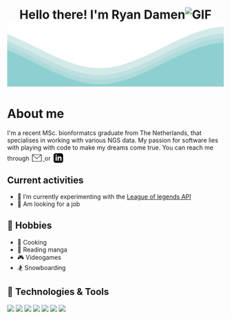 <h1 align="middle">
Hello there! I'm Ryan Damen<img alt="GIF" src="https://media.giphy.com/media/hvRJCLFzcasrR4ia7z/giphy.gif" width="25px">

<img src="https://raw.githubusercontent.com/ryandamen/ryandamen/main/img/waves.svg" width="100%" height="150">

# About me
I'm a recent MSc. bionformatcs graduate from The Netherlands, that specialises in working with various NGS data. My passion for software lies with playing with code to make my dreams come true.
You can reach me through
<a href="mailto:ryan_damen@outlook.com">
  <img alt="Abhishek's LinkedIN" width="22px" src="https://raw.githubusercontent.com/ryandamen/ryandamen/main/img/icon_email.svg" style="position:relative; top:5px;margin:0px 3px;" />
</a>
or
<a href="https://www.linkedin.com/in/ryandamen/">
  <img alt="Abhishek's LinkedIN" width="22px" src="https://raw.githubusercontent.com/ryandamen/ryandamen/main/img/icon_linkedin.svg" style="position:relative; top:5px;margin:0px 3px;" />
</a>

<!-- <img align="right" alt="GIF" src="https://raw.githubusercontent.com/ryandamen/ryandamen/main/img/code_play.gif" width="400" height="300"/> -->

## Current activities
- 🌱 I’m currently experimenting with the [League of legends API](https://developer.riotgames.com/)
- 💼 Am looking for a job

## 📅 Hobbies
- 🍖 Cooking
- 📖 Reading manga
- 🎮 Videogames
- 🏂 Snowboarding

## 🔧 Technologies & Tools
![](https://img.shields.io/badge/OS-Linux-informational?style=flat&logo=linux&logoColor=white&color=3B6746)
![](https://img.shields.io/badge/OS-Windows-informational?style=flat&logo=windows&logoColor=white&color=3B6746)
![](https://img.shields.io/badge/Shell-Bash-informational?style=flat&logo=gnu-bash&logoColor=white&color=3B6746)
![](https://img.shields.io/badge/Shell-Powershell-informational?style=flat&logo=powershell&logoColor=white&color=3B6746)
![](https://img.shields.io/badge/Code-Python-informational?style=flat&logo=python&logoColor=white&color=3B6746)
![](https://img.shields.io/badge/Code-R-informational?style=flat&logo=r&logoColor=white&color=3B6746)
![](https://img.shields.io/badge/Editor-VSC-informational?style=flat&logo=visualstudiocode&logoColor=white&color=3B6746)


<!-- links to reach me -->
[linkedin]: https://www.linkedin.com/in/ryandamen/
[email]: mailto:ryan_damen@outlook.com


<!-- Resources -->
<!-- Github icons: https://gist.github.com/rxaviers/7360908 -->
<!-- Gifs: https://onlinegiftools.com/ -->
<!-- Icons: https://simpleicons.org/ -->
<!-- Shields: https://shields.io/ -->
<!-- Awesome GitHub Profile README: https://github.com/abhisheknaiidu/awesome-github-profile-readme -->
<!-- HTML Emojis: https://www.fileformat.info/index.htm -->
<!-- Emojis: https://emojipedia.org/emoji/ -->
